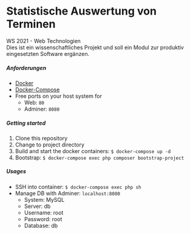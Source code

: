 # Statistische Auswertung von Terminen
WS 2021 - Web Technologien <br />
Dies ist ein wissenschaftliches Projekt und soll ein Modul zur produktiv eingesetzten Software ergänzen.

##### Anforderungen

- [Docker](https://docs.docker.com/install/linux/docker-ce/ubuntu/)
- [Docker-Compose](https://docs.docker.com/compose/install/)
- Free ports on your host system for
    - Web: `80`
    - Adminer: `8080`

##### Getting started

1. Clone this repository
1. Change to project directory
3. Build and start the docker containers: `$ docker-compose up -d`
4. Bootstrap: `$ docker-compose exec php composer bootstrap-project`


##### Usages

- SSH into container: `$ docker-compose exec php sh`
- Manage DB with Adminer: `localhost:8080`
    - System: MySQL
    - Server: db
    - Username: root
    - Password: root
    - Database: db